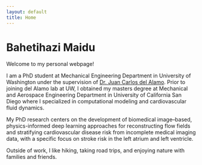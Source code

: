 ```yaml
---
layout: default
title: Home
---
```


# Bahetihazi Maidu

Welcome to my personal webpage! 

I am a PhD student at Mechanical Engineering Department in University of Washington under the supervision of [Dr. Juan Carlos del Alamo](https://www.engr.washington.edu/facresearch/newfaculty/2019/delAlamo). Prior to joining del Alamo lab at UW, I obtained my masters degree at Mechanical and Aerospace Engineering Department in University of California San Diego where I specialized in computational modeling and cardiovascular fluid dynamics.

My PhD research centers on the development of biomedical image–based, physics-informed deep learning approaches for reconstructing flow fields and stratifying cardiovascular disease risk from incomplete medical imaging data, with a specific focus on stroke risk in the left atrium and left ventricle.

Outside of work, I like hiking, taking road trips, and enjoying nature with families and friends.
